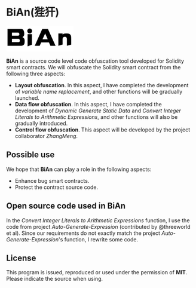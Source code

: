 # BiAn(狴犴)
![logo](BiAnLogo.png)

**BiAn** is a source code level code obfuscation tool developed for Solidity smart contracts. We will obfuscate the Solidity smart contract from the following three aspects:
+ **Layout obfuscation**. In this aspect, I have completed the development of *variable name replacement*, and other functions will be gradually launched.
+ **Data flow obfuscation**. In this aspect, I have completed the development of *Dynamic Generate Static Data* and *Convert Integer Literals to Arithmetic Expressions*, and other functions will also be gradually introduced.
+ **Control flow obfuscation**. This aspect will be developed by the project collaborator *ZhangMeng*.

## Possible use 
We hope that **BiAn** can play a role in the following aspects:
+ Enhance bug smart contracts.
+ Protect the contract source code.

## Open source code used in **BiAn**
In the *Convert Integer Literals to Arithmetic Expressions* function, I use the code from project *Auto-Generate-Expression* (contributed by @threeworld et al). Since our requirements do not exactly match the project *Auto-Generate-Expression*'s function, I rewrite some code.

## License
This program is issued, reproduced or used under the permission of **MIT**. Please indicate the source when using.

